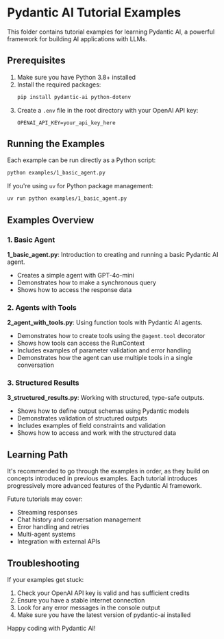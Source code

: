 # Pydantic AI Tutorial Examples

This folder contains tutorial examples for learning Pydantic AI, a powerful framework for building AI applications with LLMs.

## Prerequisites

1. Make sure you have Python 3.8+ installed
2. Install the required packages:
   ```bash
   pip install pydantic-ai python-dotenv
   ```
3. Create a `.env` file in the root directory with your OpenAI API key:
   ```
   OPENAI_API_KEY=your_api_key_here
   ```

## Running the Examples

Each example can be run directly as a Python script:

```bash
python examples/1_basic_agent.py
```

If you're using `uv` for Python package management:

```bash
uv run python examples/1_basic_agent.py
```

## Examples Overview

### 1. Basic Agent

**1_basic_agent.py**: Introduction to creating and running a basic Pydantic AI agent.
- Creates a simple agent with GPT-4o-mini
- Demonstrates how to make a synchronous query
- Shows how to access the response data

### 2. Agents with Tools

**2_agent_with_tools.py**: Using function tools with Pydantic AI agents.
- Demonstrates how to create tools using the `@agent.tool` decorator
- Shows how tools can access the RunContext
- Includes examples of parameter validation and error handling
- Demonstrates how the agent can use multiple tools in a single conversation

### 3. Structured Results

**3_structured_results.py**: Working with structured, type-safe outputs.
- Shows how to define output schemas using Pydantic models
- Demonstrates validation of structured outputs
- Includes examples of field constraints and validation
- Shows how to access and work with the structured data

## Learning Path

It's recommended to go through the examples in order, as they build on concepts introduced in previous examples. Each tutorial introduces progressively more advanced features of the Pydantic AI framework.

Future tutorials may cover:
- Streaming responses
- Chat history and conversation management
- Error handling and retries
- Multi-agent systems
- Integration with external APIs

## Troubleshooting

If your examples get stuck:

1. Check your OpenAI API key is valid and has sufficient credits
2. Ensure you have a stable internet connection
3. Look for any error messages in the console output
4. Make sure you have the latest version of pydantic-ai installed

Happy coding with Pydantic AI! 